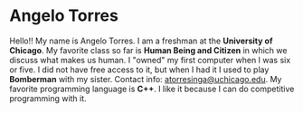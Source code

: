 # Angelo Torres
Hello!!
My name is Angelo Torres.
I am a freshman at the **University of Chicago**.
My favorite class so far is **Human Being and Citizen** in which we discuss what makes us human.
I "owned" my first computer when I was six or five. I did not have free access to it, but when I had it I used to play **Bomberman** with my sister.
Contact info: atorresinga@uchicago.edu.
My favorite programming language is **C++**. I like it because I can do competitive programming with it.
